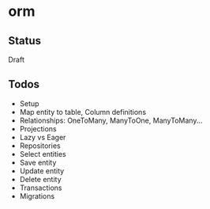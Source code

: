 # orm

## Status

Draft

## Todos

- Setup
- Map entity to table, Column definitions
- Relationships: OneToMany, ManyToOne, ManyToMany...
- Projections
- Lazy vs Eager
- Repositories
- Select entities
- Save entity
- Update entity
- Delete entity
- Transactions
- Migrations
